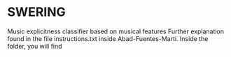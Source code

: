 # SWERING
Music explicitness classifier based on musical features
Further explanation found in the file instructions.txt inside Abad-Fuentes-Marti.
Inside the folder, you will find
